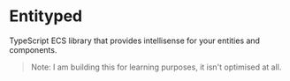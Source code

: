 # Entityped

TypeScript ECS library that provides intellisense for your entities and components.

> Note: I am building this for learning purposes, it isn't optimised at all.

